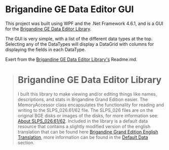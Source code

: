 # Brigandine GE Data Editor GUI

This project was built using WPF and the .Net Framework 4.6.1, and is a
GUI for the
[Brigandine GE Data Editor Library](https://gitlab.com/dstilwagen/brigandine-ge-ps1-data-viewer).

The GUI is very simple, with a list of the different data types at the
top. Selecting any of the DataTypes will display a DataGrid with columns
for displaying the fields in each DataType.

Exert from the
[Brigandine GE Data Editor Library's](https://gitlab.com/dstilwagen/brigandine-ge-ps1-data-viewer)
Readme.md.
># Brigandine GE Data Editor Library
> I built this library to make viewing and/or editing things like names,
> descriptions, and stats in Brigandine Grand Edition easier. The
> MemoryAccessor class encapsulates the functionality for reading and
> writing to the SLPS_026.61/62 file. The SLPS_026 files are on the
> original BGE disks or images of the disks, for more information see:
> [About SLPS_026.61/62](#About-SLPS_026.61/62). Included in the library
> is a default data resource that contains a slightly modified version
> of the english translation that can be found here
> [Brigandine Grand Edition English Translation](https://www.swordofmoonlight.com/bbs/index.php?topic=869.0),
> more information can be found in the [Default Data](#Default-Data)
> section.